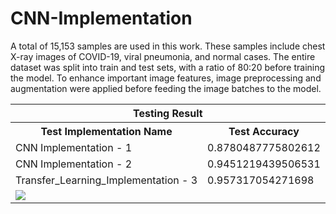 # CNN-Implementation
A total of 15,153 samples are used in this work. These samples include chest X-ray images of COVID-19, viral pneumonia, and normal cases. The entire dataset was split into train and test sets, with a ratio of 80:20 before training the model. To enhance important image features, image preprocessing and augmentation were applied before feeding the image batches to the model.
<table>
    <tr>
    <th colspan="2">Testing Result</th>
    </tr>
    <tr>
        <th>Test Implementation Name</th>
        <th>Test Accuracy</th>
    </tr>
    <tr>
       <td>CNN Implementation - 1</td>
        <td>0.8780487775802612</td>
    </tr>
        <td>CNN Implementation - 2</td>
        <td>0.9451219439506531</td>
    </tr>
    <tr>
        <td>Transfer_Learning_Implementation - 3</td>
        <td>0.957317054271698</td>
    </tr>
    <tr>
    <td colspan="2"><img src="https://static.javatpoint.com/tutorial/artificial-neural-network/images/artificial-neural-network4.png">
    </td>
    </tr>
</table>






